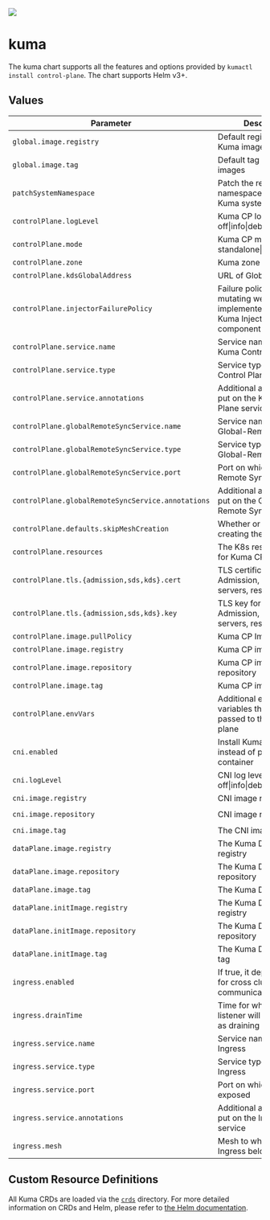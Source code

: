 [![][kuma-logo]][kuma-url]

# kuma

The kuma chart supports all the features and options provided by `kumactl install control-plane`.
The chart supports Helm v3+.

## Values

| Parameter                                          | Description                                                                       | Default                              |
|---------------------------------------------       |-----------------------------------------------------------------------------------|--------------------------------------|
| `global.image.registry`                            | Default registry for all Kuma images                                              | `kong-docker-kuma-docker.bintray.io` |
| `global.image.tag`                                 | Default tag for all Kuma images                                                   | nil, defaults to Chart.AppVersion    |
| `patchSystemNamespace`                             | Patch the release namespace with the Kuma system label                            | `true`                               |
| `controlPlane.logLevel`                            | Kuma CP log level: one of off\|info\|debug                                        | `info`                               |
| `controlPlane.mode`                                | Kuma CP modes: one of standalone\|remote\|global                                  | `standalone`                         |
| `controlPlane.zone`                                | Kuma zone name                                                                    | nil                                  |
| `controlPlane.kdsGlobalAddress`                    | URL of Global Kuma CP                                                             |                                      |
| `controlPlane.injectorFailurePolicy`               | Failure policy of the mutating webhook implemented by the Kuma Injector component | `Ignore`                             |
| `controlPlane.service.name`                        | Service name of the Kuma Control Plane                                            | nil                                  |
| `controlPlane.service.type`                        | Service type of the Kuma Control Plane                                            | ClusterIP                            |
| `controlPlane.service.annotations`                 | Additional annotations to put on the Kuma Control Plane service                   | {}                                   |
| `controlPlane.globalRemoteSyncService.name`        | Service name of the Global-Remote Sync                                            | nil                                  |
| `controlPlane.globalRemoteSyncService.type`        | Service type of the Global-Remote Sync                                            | LoadBalancer                         |
| `controlPlane.globalRemoteSyncService.port`        | Port on which Global-Remote Sync is exposed                                       | 5685                                 |
| `controlPlane.globalRemoteSyncService.annotations` | Additional annotations to put on the Global-Remote Sync service                   | {}                                   |
| `controlPlane.defaults.skipMeshCreation`           | Whether or not to skip creating the default Mesh                                  | `true`                               |
| `controlPlane.resources`                           | The K8s resources spec for Kuma CP                                                | nil, differs based on mode           |
| `controlPlane.tls.{admission,sds,kds}.cert`        | TLS certificate for the Admission, SDS, and KDS servers, respectively             | nil, generated and self-signed       |
| `controlPlane.tls.{admission,sds,kds}.key`         | TLS key for the Admission, SDS, and KDS servers, respectively                     | nil, generated and self-signed       |
| `controlPlane.image.pullPolicy`                    | Kuma CP ImagePullPolicy                                                           | `IfNotPresent`                       |
| `controlPlane.image.registry`                      | Kuma CP image registry                                                            | nil, uses global                     |
| `controlPlane.image.repository`                    | Kuma CP image repository                                                          | `kuma-cp`                            |
| `controlPlane.image.tag`                           | Kuma CP image tag                                                                 | nil, uses global                     |
| `controlPlane.envVars`                             | Additional environment variables that will be passed to the control plane         | {}                                   | 
| `cni.enabled`                                      | Install Kuma with CNI instead of proxy init container                             | `false`                              |
| `cni.logLevel`                                     | CNI log level: one of off\|info\|debug                                            | `info`                               |
| `cni.image.registry`                               | CNI image registry                                                                | `docker.io`                          |
| `cni.image.repository`                             | CNI image repository                                                              | `lobkovilya/install-cni`             |
| `cni.image.tag`                                    | The CNI image tag                                                                 | `0.0.1`                              |
| `dataPlane.image.registry`                         | The Kuma DP image registry                                                        | nil, uses global                     |
| `dataPlane.image.repository`                       | The Kuma DP image repository                                                      | `kuma-cp`                            |
| `dataPlane.image.tag`                              | The Kuma DP image tag                                                             | nil, uses global                     |
| `dataPlane.initImage.registry`                     | The Kuma DP init image registry                                                   | nil, uses global                     |
| `dataPlane.initImage.repository`                   | The Kuma DP init image repository                                                 | `kuma-init`                          |
| `dataPlane.initImage.tag`                          | The Kuma DP init image tag                                                        | nil, uses global                     |
| `ingress.enabled`                                  | If true, it deploys Ingress for cross cluster communication                       | false                                |
| `ingress.drainTime`                                | Time for which old listener will still be active as draining                      | 30s                                  |
| `ingress.service.name`                             | Service name of the Ingress                                                       | nil                                  |
| `ingress.service.type`                             | Service type of the Ingress                                                       | LoadBalancer                         |
| `ingress.service.port`                             | Port on which Ingress is exposed                                                  | 10001                                |
| `ingress.service.annotations`                      | Additional annotations to put on the Ingress service                              | {}                                   |
| `ingress.mesh`                                     | Mesh to which Dataplane Ingress belongs to                                        | default                              |

## Custom Resource Definitions

All Kuma CRDs are loaded via the [`crds`](crds) directory. For more detailed information on CRDs and Helm,
please refer to [the Helm documentation][helm-crd].


[kuma-url]: https://kuma.io/
[kuma-logo]: https://kuma-public-assets.s3.amazonaws.com/kuma-logo-v2.png
[helm-crd]: https://helm.sh/docs/chart_best_practices/custom_resource_definitions/
